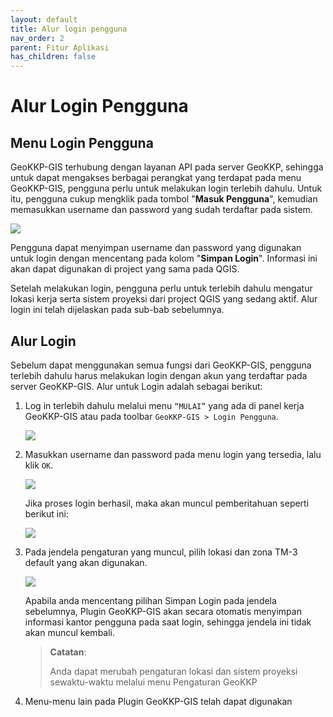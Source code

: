 ```yaml
---
layout: default
title: Alur login pengguna
nav_order: 2
parent: Fitur Aplikasi
has_children: false
---
```


# Alur Login Pengguna

## Menu Login Pengguna

GeoKKP-GIS terhubung dengan layanan API pada server GeoKKP, sehingga untuk dapat mengakses berbagai perangkat yang terdapat pada menu GeoKKP-GIS, pengguna perlu untuk melakukan login terlebih dahulu. Untuk itu, pengguna cukup mengklik pada tombol "**Masuk Pengguna**", kemudian memasukkan username dan password yang sudah terdaftar pada sistem.

![](https://cdn.jsdelivr.net/gh/geokkp-gis/images@main/20220421223655.png)

Pengguna dapat menyimpan username dan password yang digunakan untuk login dengan mencentang pada kolom "**Simpan Login**". Informasi ini akan dapat digunakan di project yang sama pada QGIS.

Setelah melakukan login, pengguna perlu untuk terlebih dahulu mengatur lokasi kerja serta sistem proyeksi dari project QGIS yang sedang aktif. Alur login ini telah dijelaskan pada sub-bab sebelumnya.

## Alur Login

Sebelum dapat menggunakan semua fungsi dari GeoKKP-GIS, pengguna terlebih dahulu harus melakukan login dengan akun yang terdaftar pada server GeoKKP-GIS. Alur untuk Login adalah sebagai berikut:

1. Log in terlebih dahulu melalui menu `“MULAI”` yang ada di panel kerja GeoKKP-GIS atau pada toolbar `GeoKKP-GIS > Login Pengguna`. 
   
   ![](https://cdn.jsdelivr.net/gh/geokkp-gis/images@main/20220523125326.png)

2. Masukkan username dan password pada menu login yang tersedia, lalu klik `OK`.
   
   ![](https://cdn.jsdelivr.net/gh/geokkp-gis/images@main/20220523125227.png)
   
   Jika proses login berhasil, maka akan muncul pemberitahuan seperti berikut ini:
   
   ![](https://cdn.jsdelivr.net/gh/geokkp-gis/images@main/20220523125214.png)

3. Pada jendela pengaturan yang muncul, pilih lokasi dan zona TM-3 default yang akan digunakan. 
   
   ![](https://cdn.jsdelivr.net/gh/geokkp-gis/images@main/20221108143312.png)
   
   Apabila anda mencentang pilihan Simpan Login pada jendela sebelumnya, Plugin GeoKKP-GIS akan secara otomatis menyimpan informasi kantor pengguna pada saat login, sehingga jendela ini tidak akan muncul kembali.
   
   > **Catatan**:
   > 
   > Anda dapat merubah pengaturan lokasi dan sistem proyeksi sewaktu-waktu melalui menu Pengaturan GeoKKP

4. Menu-menu lain pada Plugin GeoKKP-GIS telah dapat digunakan
